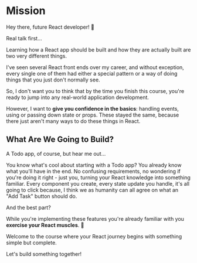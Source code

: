 # Mission

Hey there, future React developer! 👋

Real talk first...

Learning how a React app should be built and how they are actually built are two very different things.

I've seen several React front ends over my career, and without exception, every single one of them had either a special pattern or a way of doing things that you just don't normally see.

So, I don't want you to think that by the time you finish this course, you're ready to jump into any real-world application development.

However, I want to **give you confidence in the basics**: handling events, using or passing down state or props. These stayed the same, because there just aren't many ways to do these things in React.

## What Are We Going to Build?

A Todo app, of course, but hear me out...

You know what's cool about starting with a Todo app? You already know what you'll have in the end. No confusing requirements, no wondering if you're doing it right - just you, turning your React knowledge into something familiar. Every component you create, every state update you handle, it's all going to click because, I think we as humanity can all agree on what an "Add Task" button should do.

And the best part?

While you're implementing these features you're already familiar with you **exercise your React muscles**. 💪

Welcome to the course where your React journey begins with something simple but complete.

Let's build something together!